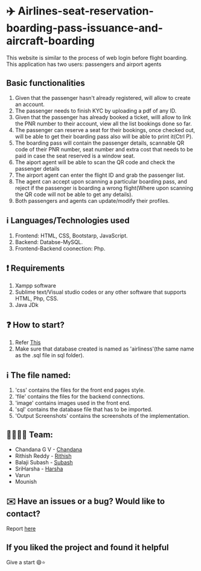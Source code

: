 # ✈️ Airlines-seat-reservation-boarding-pass-issuance-and-aircraft-boarding
This website is similar to the process of web login before flight boarding. This application has two users: passengers and airport agents

## Basic functionalities
1. Given that the passenger hasn't already registered, will allow to create an account. 
2. The passenger needs to finish KYC by uploading a pdf of any ID.
3. Given that the passenger has already booked a ticket, willl allow to link the PNR number to their account, view all the list bookings done so far.
4. The passenger can reserve a seat for their bookings, once checked out, will be able to get their boarding pass also will be able to print it(Ctrl P).
5. The boarding pass will contain the passenger details, scannable QR code of their PNR number, seat number and extra cost that needs to be paid in case the seat reserved is a window seat.
6. The aiport agent will be able to scan the QR code and check the passenger details
7. The airport agent can enter the flight ID and grab the passenger list.
8. The agent can accept upon scanning a particular boarding pass, and reject if the passenger is boarding a wrong flight(Where upon scanning the QR code will not be able to get any details).
9. Both passengers and agents can update/modify their profiles.

## ℹ️ Languages/Technologies used
1. Frontend: HTML, CSS, Bootstarp, JavaScript.
2. Backend: Databse-MySQL.
3. Frontend-Backend coonection: Php.

## ❗ Requirements
1. Xampp software
2. Sublime text/Visual studio codes or any other software that supports HTML, Php, CSS.
3. Java JDk

## ❓ How to start?
1. Refer [This](https://github.com/Chandana047/Blood-Bank-Management-System/blob/main/README.md#question-how-to-start)
2. Make sure that database created is named as 'airliness'(the same name as the .sql file in sql folder).

## :information_source: The file named:
1. 'css' contains the files for the front end pages style.
2. 'file' contains the files for the backend connections.
3. 'image' contains images used in the front end.
4. 'sql' contains the database file that has to be imported.
5. 'Output Screenshots' contains the screenshots of the implementation.

## :family_man_woman_boy_boy: Team:
- Chandana G V - [Chandana](https://github.com/Chandana047)
- Rithish Reddy - [Rithish](https://github.com/Rithish7007)
- Balaji Subash - [Subash](https://github.com/gbsubash)
- SriHarsha - [Harsha](https://github.com/Sriharshajasti123)
- Varun
- Mounish

## ✉️ Have an issues or a bug? Would like to contact?
Report [here](https://github.com/Chandana047/Airlines-seat-reservation-boarding-pass-issuance-and-aircraft-boarding/issues)

## If you liked the project and found it helpful
Give a start 😄:star:
